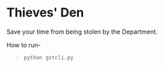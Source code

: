 # Thieves' Den

Save your time from being stolen by the Department.

How to run-
  >```python gstcli.py```
